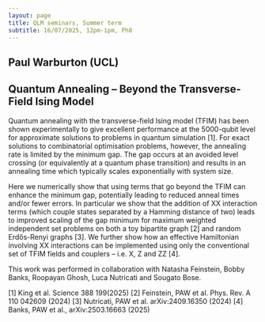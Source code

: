 ```yaml
---
layout: page
title: QLM seminars, Summer term
subtitle: 16/07/2025, 12pm-1pm, Ph8
---
```


## Paul Warburton (UCL)

## Quantum Annealing – Beyond the Transverse-Field Ising Model

Quantum annealing with the transverse-field Ising model (TFIM) has been shown experimentally to give excellent performance at the 5000-qubit level for approximate solutions to problems in quantum simulation [1]. For exact solutions to combinatorial optimisation problems, however, the annealing rate is limited by the minimum gap. The gap occurs at an avoided level crossing (or equivalently at a quantum phase transition) and results in an annealing time which typically scales exponentially with system size.

Here we numerically show that using terms that go beyond the TFIM can enhance the minimum gap, potentially leading to reduced anneal times and/or fewer errors. In particular we show that the addition of XX interaction terms (which couple states separated by a Hamming distance of two) leads to improved scaling of the gap minimum for maximum weighted independent set problems on both a toy bipartite graph [2] and random Erdős-Renyi graphs [3]. We further show how an effective Hamiltonian involving XX interactions can be implemented using only the conventional set of TFIM fields and couplers – i.e. X, Z and ZZ [4].

This work was performed in collaboration with Natasha Feinstein, Bobby Banks, Roopayan Ghosh, Luca Nutricati and Sougato Bose.

[1] King et al. Science 388 199(2025)
[2] Feinstein, PAW et al. Phys. Rev. A 110 042609 (2024)
[3] Nutricati, PAW et al. arXiv:2409.16350 (2024)
[4] Banks, PAW et al., arXiv:2503.16663 (2025)







